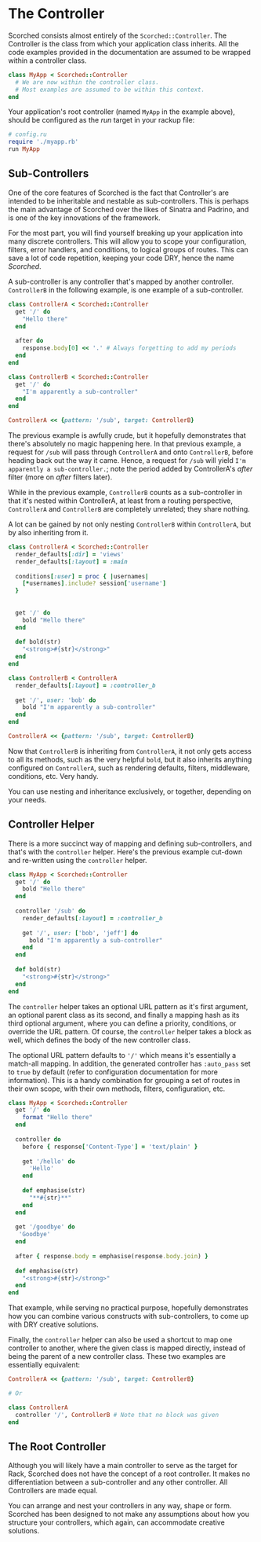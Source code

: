 The Controller
==============

Scorched consists almost entirely of the `Scorched::Controller`. The Controller is the class from which your application class inherits. All the code examples provided in the documentation are assumed to be wrapped within a controller class.

```ruby    
class MyApp < Scorched::Controller
  # We are now within the controller class.
  # Most examples are assumed to be within this context.
end
```

Your application's root controller (named `MyApp` in the example above), should be configured as the _run_ target in your rackup file:

```ruby
# config.ru
require './myapp.rb'
run MyApp
```

Sub-Controllers
---------------
One of the core features of Scorched is the fact that Controller's are intended to be inheritable and nestable as sub-controllers. This is perhaps the main advantage of Scorched over the likes of Sinatra and Padrino, and is one of the key innovations of the framework.

For the most part, you will find yourself breaking up your application into many discrete controllers. This will allow you to scope your configuration, filters, error handlers, and conditions, to logical groups of routes. This can save a lot of code repetition, keeping your code DRY, hence the name _Scorched_.

A sub-controller is any controller that's mapped by another controller. `ControllerB` in the following example, is one example of a sub-controller.

``` ruby
class ControllerA < Scorched::Controller
  get '/' do
    "Hello there"
  end
  
  after do
    response.body[0] << '.' # Always forgetting to add my periods
  end
end

class ControllerB < Scorched::Controller
  get '/' do
    "I'm apparently a sub-controller"
  end
end

ControllerA << {pattern: '/sub', target: ControllerB}
```

The  previous example is awfully crude, but it hopefully demonstrates that there's absolutely no magic happening here. In that previous example, a request for `/sub` will pass through `ControllerA` and onto `ControllerB`, before heading back out the way it came. Hence, a request for `/sub` will yield `I'm apparently a sub-controller.`; note the period added by ControllerA's _after_ filter (more on _after_ filters later).

While in the previous example, `ControllerB` counts as a sub-controller in that it's nested within ControllerA, at least from a routing perspective, `ControllerA` and `ControllerB` are completely unrelated; they share nothing.

A lot can be gained by not only nesting `ControllerB` within `ControllerA`, but by also inheriting from it.

``` ruby
class ControllerA < Scorched::Controller
  render_defaults[:dir] = 'views'
  render_defaults[:layout] = :main
  
  conditions[:user] = proc { |usernames|
    [*usernames].include? session['username']
  }
  
  
  get '/' do
    bold "Hello there"
  end
  
  def bold(str)
    "<strong>#{str}</strong>"
  end
end

class ControllerB < ControllerA
  render_defaults[:layout] = :controller_b
  
  get '/', user: 'bob' do
    bold "I'm apparently a sub-controller"
  end
end

ControllerA << {pattern: '/sub', target: ControllerB}
```

Now that `ControllerB` is inheriting from `ControllerA`, it not only gets access to all its methods, such as the very helpful `bold`, but it also inherits anything configured on `ControllerA`, such as rendering defaults, filters, middleware, conditions, etc. Very handy.

You can use nesting and inheritance exclusively, or together, depending on your needs.

Controller Helper
-----------------
There is a more succinct way of mapping and defining sub-controllers, and that's with the `controller` helper. Here's the previous example cut-down and re-written using the `controller` helper.

``` ruby
class MyApp < Scorched::Controller
  get '/' do
    bold "Hello there"
  end
  
  controller '/sub' do
    render_defaults[:layout] = :controller_b
  
    get '/', user: ['bob', 'jeff'] do
      bold "I'm apparently a sub-controller"
    end
  end
  
  def bold(str)
    "<strong>#{str}</strong>"
  end
end
```

The `controller` helper takes an optional URL pattern as it's first argument, an optional parent class as its second, and finally a mapping hash as its third optional argument, where you can define a priority, conditions, or override the URL pattern. Of course, the `controller` helper takes a block as well, which defines the body of the new controller class.

The optional URL pattern defaults to `'/'` which means it's essentially a match-all mapping. In addition, the generated controller has `:auto_pass` set to `true` by default (refer to configuration documentation for more information). This is a handy combination for grouping a set of routes in their own scope, with their own methods, filters, configuration, etc. 

``` ruby
class MyApp < Scorched::Controller
  get '/' do
    format "Hello there"
  end
  
  controller do 
    before { response['Content-Type'] = 'text/plain' }
  
    get '/hello' do
      'Hello'
    end
    
    def emphasise(str)
      "**#{str}**"
    end
  end
  
  get '/goodbye' do
   'Goodbye'
  end
  
  after { response.body = emphasise(response.body.join) }
  
  def emphasise(str)
    "<strong>#{str}</strong>"
  end
end
```

That example, while serving no practical purpose, hopefully demonstrates how you can combine various constructs with sub-controllers, to come up with DRY creative solutions.

Finally, the `controller` helper can also be used a shortcut to map one controller to another, where the given class is mapped directly, instead of being the parent of a new controller class. These two examples are essentially equivalent:

``` ruby
ControllerA << {pattern: '/sub', target: ControllerB}

# Or

class ControllerA
  controller '/', ControllerB # Note that no block was given
end
```


The Root Controller
-------------------
Although you will likely have a main controller to serve as the target for Rack, Scorched does not have the concept of a root controller. It makes no differentiation between a sub-controller and any other controller. All Controllers are made equal.

You can arrange and nest your controllers in any way, shape or form. Scorched has been designed to not make any assumptions about how you structure your controllers, which again, can accommodate creative solutions.
